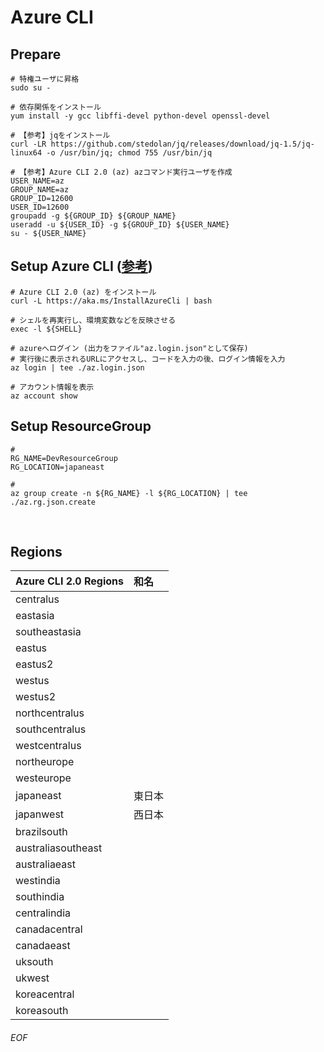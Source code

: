 # Azure CLI

## Prepare

    # 特権ユーザに昇格
    sudo su -
    
    # 依存関係をインストール
    yum install -y gcc libffi-devel python-devel openssl-devel
    
    # 【参考】jqをインストール
    curl -LR https://github.com/stedolan/jq/releases/download/jq-1.5/jq-linux64 -o /usr/bin/jq; chmod 755 /usr/bin/jq
    
    # 【参考】Azure CLI 2.0 (az) azコマンド実行ユーザを作成
    USER_NAME=az
    GROUP_NAME=az
    GROUP_ID=12600
    USER_ID=12600
    groupadd -g ${GROUP_ID} ${GROUP_NAME}
    useradd -u ${USER_ID} -g ${GROUP_ID} ${USER_NAME}
    su - ${USER_NAME}


## Setup Azure CLI ([参考](https://docs.microsoft.com/en-us/cli/azure/get-started-with-azure-cli))

    # Azure CLI 2.0 (az) をインストール
    curl -L https://aka.ms/InstallAzureCli | bash
    
    # シェルを再実行し、環境変数などを反映させる
    exec -l ${SHELL}
    
    # azureへログイン (出力をファイル"az.login.json"として保存)
    # 実行後に表示されるURLにアクセスし、コードを入力の後、ログイン情報を入力
    az login | tee ./az.login.json
    
    # アカウント情報を表示
    az account show
    
## Setup ResourceGroup
    
    # 
    RG_NAME=DevResourceGroup
    RG_LOCATION=japaneast
    
    # 
    az group create -n ${RG_NAME} -l ${RG_LOCATION} | tee ./az.rg.json.create
    
    
    
    
    
    
    
    
    
    
    
    
    
## Regions
|Azure CLI 2.0 Regions|和名|
|:--|:--|
|centralus||
|eastasia||
|southeastasia||
|eastus||
|eastus2||
|westus||
|westus2||
|northcentralus||
|southcentralus||
|westcentralus||
|northeurope||
|westeurope||
|japaneast|東日本|
|japanwest|西日本|
|brazilsouth||
|australiasoutheast||
|australiaeast||
|westindia||
|southindia||
|centralindia||
|canadacentral||
|canadaeast||
|uksouth||
|ukwest||
|koreacentral||
|koreasouth||


###### EOF
